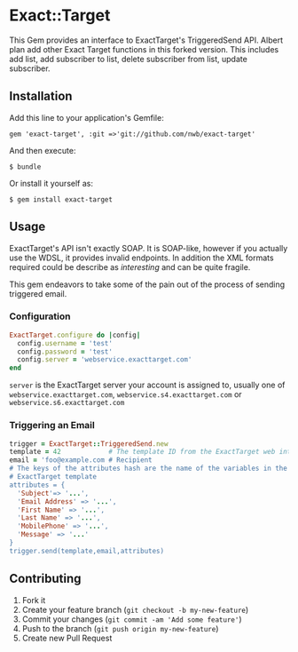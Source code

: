 # Exact::Target

This Gem provides an interface to ExactTarget's TriggeredSend API.
Albert plan add other Exact Target functions in this forked version.
This includes add list, add subscriber to list, delete subscriber from list, update subscriber.

## Installation

Add this line to your application's Gemfile:

    gem 'exact-target', :git =>'git://github.com/nwb/exact-target'

And then execute:

    $ bundle

Or install it yourself as:

    $ gem install exact-target

## Usage

ExactTarget's API isn't exactly SOAP. It is SOAP-like, however if you
actually use the WDSL, it provides invalid endpoints. In addition the XML
formats required could be describe as *interesting* and can be quite
fragile.

This gem endeavors to take some of the pain out of the process of
sending triggered email.

### Configuration

```ruby
ExactTarget.configure do |config|
  config.username = 'test'
  config.password = 'test'
  config.server = 'webservice.exacttarget.com'
end
```

`server` is the ExactTarget server your account is assigned to,
usually one of `webservice.exacttarget.com`,
`webservice.s4.exacttarget.com` or `webservice.s6.exacttarget.com`

### Triggering an Email

```ruby
trigger = ExactTarget::TriggeredSend.new
template = 42            # The template ID from the ExactTarget web interface
email = 'foo@example.com # Recipient
# The keys of the attributes hash are the name of the variables in the
# ExactTarget template
attributes = {
  'Subject'=> '...',
  'Email Address' => '...',
  'First Name' => '...',
  'Last Name' => '...',
  'MobilePhone' => '...',
  'Message' => '...'
}
trigger.send(template,email,attributes)
```

## Contributing

1. Fork it
2. Create your feature branch (`git checkout -b my-new-feature`)
3. Commit your changes (`git commit -am 'Add some feature'`)
4. Push to the branch (`git push origin my-new-feature`)
5. Create new Pull Request
